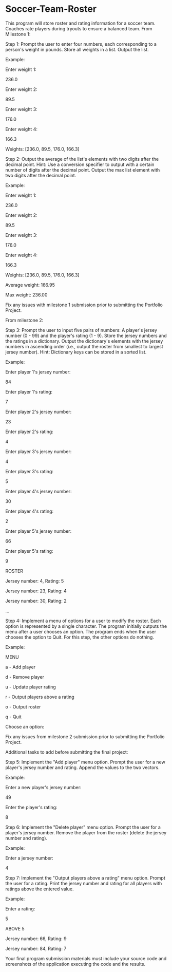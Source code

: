 # Soccer-Team-Roster
This program will store roster and rating information for a soccer team. Coaches rate players during tryouts to ensure a balanced team.
From Milestone 1:

Step 1: Prompt the user to enter four numbers, each corresponding to a person's weight in pounds. Store all weights in a list. Output the list.

Example:

Enter weight 1:

236.0

Enter weight 2:

89.5

Enter weight 3:

176.0

Enter weight 4:

166.3

Weights: [236.0, 89.5, 176.0, 166.3]

Step 2: Output the average of the list's elements with two digits after the decimal point. Hint: Use a conversion specifier to output with a certain number of digits after the decimal point. Output the max list element with two digits after the decimal point.

Example:

Enter weight 1:

236.0

Enter weight 2:

89.5

Enter weight 3:

176.0

Enter weight 4:

166.3

Weights: [236.0, 89.5, 176.0, 166.3]

Average weight: 166.95

Max weight: 236.00

Fix any issues with milestone 1 submission prior to submitting the Portfolio Project.

From milestone 2:

Step 3: Prompt the user to input five pairs of numbers: A player's jersey number (0 - 99) and the player's rating (1 - 9). Store the jersey numbers and the ratings in a dictionary. Output the dictionary's elements with the jersey numbers in ascending order (i.e., output the roster from smallest to largest jersey number). Hint: Dictionary keys can be stored in a sorted list.

Example:

Enter player 1's jersey number:

84

Enter player 1's rating:

7

Enter player 2's jersey number:

23

Enter player 2's rating:

4

Enter player 3's jersey number:

4

Enter player 3's rating:

5

Enter player 4's jersey number:

30

Enter player 4's rating:

2

Enter player 5's jersey number:

66

Enter player 5's rating:

9

ROSTER

Jersey number: 4, Rating: 5

Jersey number: 23, Rating: 4

Jersey number: 30, Rating: 2

...

Step 4: Implement a menu of options for a user to modify the roster. Each option is represented by a single character. The program initially outputs the menu after a user chooses an option. The program ends when the user chooses the option to Quit. For this step, the other options do nothing.

Example:

MENU

a - Add player

d - Remove player

u - Update player rating

r - Output players above a rating

o - Output roster

q - Quit

Choose an option:

Fix any issues from milestone 2 submission prior to submitting the Portfolio Project.

Additional tasks to add before submitting the final project:

Step 5: Implement the "Add player" menu option. Prompt the user for a new player's jersey number and rating. Append the values to the two vectors.

Example:

Enter a new player's jersey number:

49

Enter the player's rating:

8

Step 6: Implement the "Delete player" menu option. Prompt the user for a player's jersey number. Remove the player from the roster (delete the jersey number and rating).

Example:

Enter a jersey number:

4

Step 7: Implement the "Output players above a rating" menu option. Prompt the user for a rating. Print the jersey number and rating for all players with ratings above the entered value.

Example:

Enter a rating:

5

ABOVE 5

Jersey number: 66, Rating: 9

Jersey number: 84, Rating: 7

Your final program submission materials must include your source code and screenshots of the application executing the code and the results.

